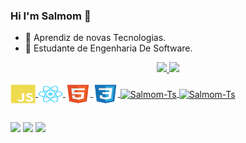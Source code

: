 ### Hi I'm Salmom 👋

- 🔭 Aprendiz de novas Tecnologias.
- 🌱 Estudante de Engenharia De Software.

<div align="center">
  <a href="https://github.com/SalmomAC">
  <img height="180em" src="https://github-readme-stats.vercel.app/api?username=SalmomAC&show_icons=true&theme=cobalt&include_all_commits=true&count_private=true"/>
  <img height="180em" src="https://github-readme-stats.vercel.app/api/top-langs/?username=SalmomAC&layout=compact&langs_count=7&theme=cobalt"/>
</div>
   
  <div style="display: inline_block"><br>
           
  <img align="center" alt="Salmom-Js" height="30" width="40" src="https://raw.githubusercontent.com/devicons/devicon/master/icons/javascript/javascript-plain.svg">
  <img align="center" alt="Salmom-React" height="30" width="40" src="https://raw.githubusercontent.com/devicons/devicon/master/icons/react/react-original.svg">
  <img align="center" alt="Salmom-HTML" height="30" width="40" src="https://raw.githubusercontent.com/devicons/devicon/master/icons/html5/html5-original.svg">
  <img align="center" alt="Salmom-CSS" height="30" width="40" src="https://raw.githubusercontent.com/devicons/devicon/master/icons/css3/css3-original.svg">
  <img align="center" alt="Salmom-Ts" height="30" width="40" src="https://cdn.jsdelivr.net/gh/devicons/devicon/icons/typescript/typescript-original.svg"> 
  <img align="center" alt="Salmom-Ts" height="30" width="40" src="https://cdn.jsdelivr.net/gh/devicons/devicon/icons/mongodb/mongodb-original-wordmark.svg""> 
  </div>
   
  ##
  
  <div> 
  
  <a href="https://www.instagram.com/salmom_yanke/" target="_blank"><img src="https://img.shields.io/badge/-Instagram-%23E4405F?style=for-the-badge&logo=instagram&logoColor=white" target="_blank"></a>
  <a href = "mailto:salmom.yanke23@gmail.com"><img src="https://img.shields.io/badge/-Gmail-%23333?style=for-the-badge&logo=gmail&logoColor=white" target="_blank"></a>
  <a href="https://www.linkedin.com/in/salmom-yanke-7b226b16a/" target="_blank"><img src="https://img.shields.io/badge/-LinkedIn-%230077B5?style=for-the-badge&logo=linkedin&logoColor=white" target="_blank"></a> 
  
</div>

